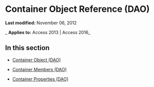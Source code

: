 
# Container Object Reference (DAO)

 **Last modified:** November 06, 2012

 _ **Applies to:** Access 2013 | Access 2016_

## In this section


- [Container Object (DAO)](22e487cd-e966-fe68-fff3-c680b460cbeb.md)
    
- [Container Members (DAO)](bdf7aeff-0203-7880-99b4-db5b55e98d33.md)
    
- [Container Properties (DAO)](78edc02d-68a9-4e9c-84ff-f77cf6ff2754.md)
    
